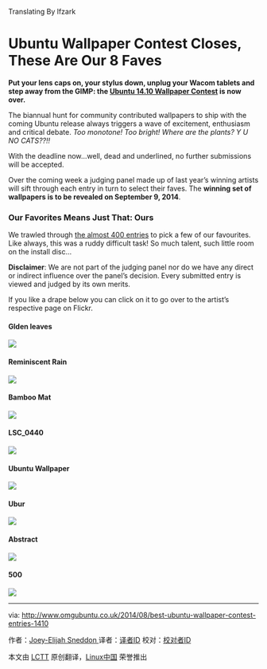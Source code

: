 Translating By lfzark

Ubuntu Wallpaper Contest Closes, These Are Our 8 Faves
================================================================================
**Put your lens caps on, your stylus down, unplug your Wacom tablets and step away from the GIMP: the [Ubuntu 14.10 Wallpaper Contest][1] is now over.**

The biannual hunt for community contributed wallpapers to ship with the coming Ubuntu release always triggers a wave of excitement, enthusiasm and critical debate. *Too monotone! Too bright! Where are the plants? Y U NO CATS??!!*

With the deadline now…well, dead and underlined, no further submissions will be accepted.

Over the coming week a judging panel made up of last year’s winning artists will sift through each entry in turn to select their faves. The **winning set of wallpapers is to be revealed on September 9, 2014**. 

### Our Favorites Means Just That: Ours ###

We trawled through [the almost 400 entries][2] to pick a few of our favourites. Like always, this was a ruddy difficult task! So much talent, such little room on the install disc…

**Disclaimer**: We are not part of the judging panel nor do we have any direct or indirect influence over the panel’s decision. Every submitted entry is viewed and judged by its own merits.

If you like a drape below you can click on it to go over to the artist’s respective page on Flickr.

#### Glden leaves ####

[![](https://farm6.staticflickr.com/5577/14919901295_ec1cdd13cb_c.jpg)][3]

#### Reminiscent Rain ####

[![](https://farm4.staticflickr.com/3888/14858973848_30124e2360_c.jpg)][4]

#### Bamboo Mat ####

[![](https://farm3.staticflickr.com/2940/14222953450_5a63b591ee_z.jpg)][5]

#### LSC_0440 ####

[![](https://farm4.staticflickr.com/3864/14698997457_ca5aba49c1_c.jpg)][6]

#### Ubuntu Wallpaper ####

[![](https://farm3.staticflickr.com/2933/14573905897_ae415fe00b_c.jpg)][7]

#### Ubur ####

[![](https://farm9.staticflickr.com/8044/8423532123_a739bbfb49_c.jpg)][8]

#### Abstract ####

[![](https://farm4.staticflickr.com/3875/14969203701_f9a318da6f_c.jpg)][9]

#### 500 ####

[![](https://farm4.staticflickr.com/3848/14660376638_bd26a4b2ab_c.jpg)][10]

--------------------------------------------------------------------------------

via: http://www.omgubuntu.co.uk/2014/08/best-ubuntu-wallpaper-contest-entries-1410

作者：[Joey-Elijah Sneddon ][a]
译者：[译者ID](https://github.com/译者ID)
校对：[校对者ID](https://github.com/校对者ID)

本文由 [LCTT](https://github.com/LCTT/TranslateProject) 原创翻译，[Linux中国](http://linux.cn/) 荣誉推出

[a]:https://plus.google.com/117485690627814051450/?rel=author
[1]:http://www.omgubuntu.co.uk/2014/08/ubuntu-14-10-wallpaper-contest
[2]:https://www.flickr.com/groups/1410wallpapersubmissions/
[3]:https://www.flickr.com/photos/mauro_campanelli/14919901295
[4]:https://www.flickr.com/photos/fixem/14858973848
[5]:https://www.flickr.com/photos/havaxinhua/14222953450
[6]:https://www.flickr.com/photos/laurentschenkel/14698997457
[7]:https://www.flickr.com/photos/57135082@N05/14573905897
[8]:https://www.flickr.com/photos/anomalous_saga/8423532123
[9]:https://www.flickr.com/photos/el_nando/14969203701
[10]:https://www.flickr.com/photos/e4v/14660376638
